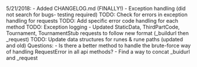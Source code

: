 5/21/2018: 		- Added CHANGELOG.md (FINALLY!)
				- Exception handling (did not search for bugs- testing required)
					TODO: Check for errors in exception handling for requests
					TODO: Add specific error code handling for each method
					TODO: Exception logging
				- Updated StaticData, ThirdPartCode, Tournament, TournamentStub requests to follow new format (\_buildurl then \_request)
					TODO: Update data structures for runes & rune paths (updated and old)
Questions:
	- Is there a better method to handle the brute-force way of handling RequestError in all api methods?
	- Find a way to concat \_buidurl and \_request